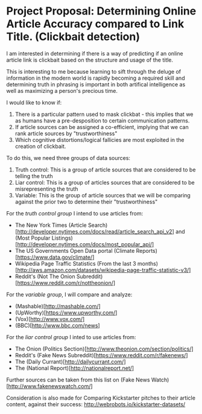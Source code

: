 # Project Proposal: Determining Online Article Accuracy compared to Link Title. (Clickbait detection)

I am interested in determining if there is a way of predicting if an online article link is clickbait based on the structure and usage of the title.

This is interesting to me because learning to sift through the deluge of information in the modern world is rapidly becoming a required skill and determining truth in phrasing is important in both artifical intelligence as well as maximizing a person's precious time.

I would like to know if:

1. There is a particular pattern used to mask clickbat - this implies that we as humans have a pre-desposition to certain communication patterns.
2. If article sources can be assigned a co-efficient, implying that we can rank article sources by "trustworthiness"
3. Which cognitive distortions/logical fallicies are most exploited in the creation of clickbait.

To do this, we need three groups of data sources:

1. Truth control: This is a group of article sources that are considered to be telling the truth
2. Liar control: This is a group of articles sources that are considered to be misrepresenting the truth
3. Variable: This is the group of article sources that we will be comparing against the prior two to determine their "trustworthiness"

For the *truth control group* I intend to use articles from:

* The New York Times (Article Search)[http://developer.nytimes.com/docs/read/article_search_api_v2] and (Most Popular Listings)[http://developer.nytimes.com/docs/most_popular_api/]
* The US Governments Open Data portal (Climate Reports)[https://www.data.gov/climate/]
* Wikipedia Page Traffic Statistics (From the last 3 months)[http://aws.amazon.com/datasets/wikipedia-page-traffic-statistic-v3/]
* Reddit's (Not The Onion Subreddit)[https://www.reddit.com/r/nottheonion/]

For the *variable group*, I will compare and analyze:
* (Mashable)[http://mashable.com/]
* (UpWorthy)[https://www.upworthy.com/]
* (Vox)[http://www.vox.com/]
* (BBC)[http://www.bbc.com/news]

For the *liar control group* I inted to use articles from:
* The Onion (Politics Section)[http://www.theonion.com/section/politics/]
* Reddit's (Fake News Subreddit)[https://www.reddit.com/r/fakenews/]
* The (Daily Currant)[http://dailycurrant.com/]
* The (National Report)[http://nationalreport.net/]

Further sources can be taken from this list on (Fake News Watch)[http://www.fakenewswatch.com/]

Consideration is also made for Comparing Kickstarter pitches to their article content, against their success:
http://webrobots.io/kickstarter-datasets/

